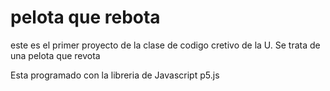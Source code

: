 # pelota que rebota

este es el primer proyecto de la clase de codigo cretivo de la U. Se trata de una pelota que revota

Esta programado con la libreria de Javascript p5.js
